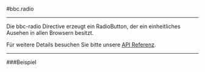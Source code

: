 #bbc.radio

- - -

Die bbc-radio Directive erzeugt ein RadioButton, der ein einheitliches Ausehen in allen Browsern besitzt.

Für weitere Details besuchen Sie bitte unsere <a href="/doc#/api/bbc.radio.directive:bbcRadio" target="_self">API Referenz</a>.

- - -

###Beispiel